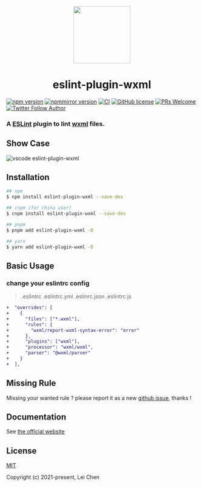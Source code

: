 <div align="center">
    <a href="https://www.npmjs.com/package/eslint-plugin-wxml" ><img src="https://funimg.pddpic.com/mobile_piggy/4d0f5a17-574b-4fbc-aee1-1b0cbb1c46dd.png.slim.c1.png" width="150" height="150"></a>
    <h1>eslint-plugin-wxml</h1>
</div>

[![npm version](https://img.shields.io/npm/v/eslint-plugin-wxml)](https://www.npmjs.com/package/eslint-plugin-wxml)
[![npmmirror version](https://npmmirror.com/badge/v/eslint-plugin-wxml.svg)](https://npmmirror.com/package/eslint-plugin-wxml)
[![CI](https://github.com/wxmlfile/eslint-plugin-wxml/actions/workflows/ci.yml/badge.svg)](https://github.com/wxmlfile/eslint-plugin-wxml/actions/workflows/ci.yml)
[![GitHub license](https://img.shields.io/badge/license-MIT-blue.svg)](https://opensource.org/licenses/MIT)
[![PRs Welcome](https://img.shields.io/badge/PRs-welcome-brightgreen.svg)](https://github.com/wxmlfile/eslint-plugin-wxml/pulls)
[![Twitter Follow Author](https://img.shields.io/twitter/follow/s_chenlei)](https://twitter.com/s_chenlei)

### A [ESLint](https://eslint.org) plugin to lint [wxml](https://developers.weixin.qq.com/miniprogram/dev/reference/wxml) files.

## Show Case

![vscode eslint-plugin-wxml](https://funimg.pddpic.com/mobile_piggy/3c944e77-0792-4bee-a137-aa6922d94cfb.gif)

## Installation

```bash
## npm
$ npm install eslint-plugin-wxml --save-dev

## cnpm (for china user)
$ cnpm install eslint-plugin-wxml --save-dev

## pnpm
$ pnpm add eslint-plugin-wxml -D

## yarn
$ yarn add eslint-plugin-wxml -D
```

## Basic Usage

### change your eslintrc config

> .eslintrc .eslintrc.yml .eslinrc.json .eslintrc.js

```diff
+  "overrides": [
+    {
+      "files": ["*.wxml"],
+      "rules": {
+        "wxml/report-wxml-syntax-error": "error"
+      },
+      "plugins": ["wxml"],
+      "processor": "wxml/wxml",
+      "parser": "@wxml/parser"
+    }
+  ],
```
## Missing Rule
Missing your wanted rule ? please report it as a new [github issue](https://github.com/wxmlfile/eslint-plugin-wxml/issues), thanks !

## Documentation

See [the official website](https://eslint-plugin-wxml.js.org/)

## License

[MIT](https://opensource.org/licenses/MIT)

Copyright (c) 2021-present, Lei Chen
